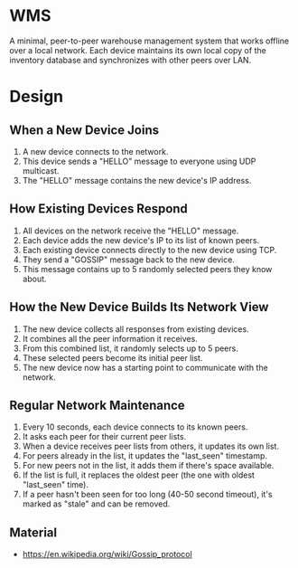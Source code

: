 # WMS
A minimal, peer-to-peer warehouse management system that works offline over a local network. Each device maintains its own local copy of the inventory database and synchronizes with other peers over LAN.

# Design
## When a New Device Joins
1. A new device connects to the network.
2. This device sends a "HELLO" message to everyone using UDP multicast.
3. The "HELLO" message contains the new device's IP address.

## How Existing Devices Respond
1. All devices on the network receive the "HELLO" message.
2. Each device adds the new device's IP to its list of known peers.
3. Each existing device connects directly to the new device using TCP.
4. They send a "GOSSIP" message back to the new device.
5. This message contains up to 5 randomly selected peers they know about.

## How the New Device Builds Its Network View
1. The new device collects all responses from existing devices.
2. It combines all the peer information it receives.
3. From this combined list, it randomly selects up to 5 peers.
4. These selected peers become its initial peer list.
5. The new device now has a starting point to communicate with the network.

## Regular Network Maintenance
1. Every 10 seconds, each device connects to its known peers.
2. It asks each peer for their current peer lists.
3. When a device receives peer lists from others, it updates its own list.
4. For peers already in the list, it updates the "last_seen" timestamp.
5. For new peers not in the list, it adds them if there's space available.
6. If the list is full, it replaces the oldest peer (the one with oldest "last_seen" time).
7. If a peer hasn't been seen for too long (40-50 second timeout), it's marked as "stale" and can be removed.

## Material
- https://en.wikipedia.org/wiki/Gossip_protocol


